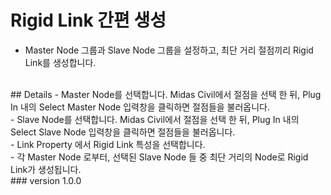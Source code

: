 # Rigid Link 간편 생성
- Master Node 그룹과 Slave Node 그룹을 설정하고, 최단 거리 절점끼리 Rigid Link를 생성합니다.
<br />
## Details 
- Master Node를 선택합니다. Midas Civil에서 절점을 선택 한 뒤, Plug In 내의 Select Master Node 입력창을 클릭하면 절점들을 불러옵니다. <br />
- Slave Node를 선택합니다. Midas Civil에서 절점을 선택 한 뒤, Plug In 내의 Select Slave Node 입력창을 클릭하면 절점들을 불러옵니다. <br />
- Link Property 에서 Rigid Link 특성을 선택합니다. <br />
- 각 Master Node 로부터, 선택된 Slave Node 들 중 최단 거리의 Node로 Rigid Link가 생성됩니다. <br />
### version 1.0.0 <br />
